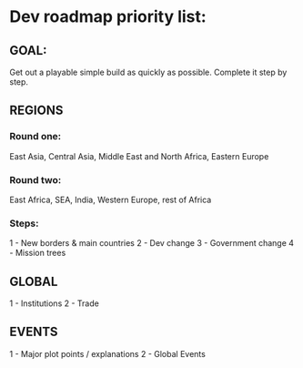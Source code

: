 # Dev roadmap priority list:

## GOAL:
Get out a playable simple build as quickly as possible.
Complete it step by step.

## REGIONS

### Round one:
East Asia, Central Asia, Middle East and North Africa, Eastern Europe

### Round two:
East Africa, SEA, India, Western Europe, rest of Africa

### Steps:
1 - New borders & main countries
2 - Dev change
3 - Government change
4 - Mission trees

## GLOBAL
1 - Institutions
2 - Trade

## EVENTS
1 - Major plot points / explanations
2 - Global Events

